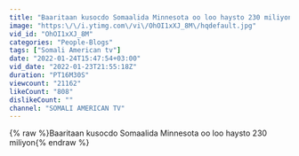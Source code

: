 ```yaml
---
title: "Baaritaan kusocdo Somaalida Minnesota oo loo haysto 230 miliyon"
image: "https:\/\/i.ytimg.com\/vi\/OhOI1xXJ_8M\/hqdefault.jpg"
vid_id: "OhOI1xXJ_8M"
categories: "People-Blogs"
tags: ["Somali American tv"]
date: "2022-01-24T15:47:54+03:00"
vid_date: "2022-01-23T21:55:18Z"
duration: "PT16M30S"
viewcount: "21162"
likeCount: "808"
dislikeCount: ""
channel: "SOMALI AMERICAN TV"
---
```

{% raw %}Baaritaan kusocdo Somaalida Minnesota oo loo haysto 230 miliyon{% endraw %}
